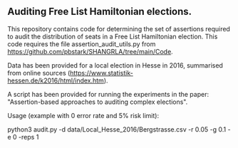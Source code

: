 Auditing Free List Hamiltonian elections.
-----------------------------------------

This repository contains code for determining the set of assertions required to audit the distribution of seats in a Free List Hamiltonian election. This code requires the file assertion_audit_utils.py from https://github.com/pbstark/SHANGRLA/tree/main/Code.


Data has been provided for a local election in Hesse in 2016, summarised from online sources (https://www.statistik-hessen.de/k2016/html/index.htm).

A script has been provided for running the experiments in the paper: "Assertion-based approaches to auditing complex elections".

Usage (example with 0 error rate and 5% risk limit): 

python3 audit.py -d data/Local_Hesse_2016/Bergstrasse.csv -r 0.05 -g 0.1 -e 0 -reps 1 
